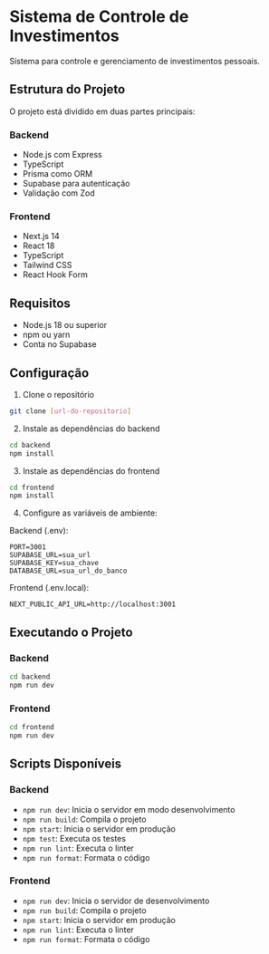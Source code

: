 # Sistema de Controle de Investimentos

Sistema para controle e gerenciamento de investimentos pessoais.

## Estrutura do Projeto

O projeto está dividido em duas partes principais:

### Backend

- Node.js com Express
- TypeScript
- Prisma como ORM
- Supabase para autenticação
- Validação com Zod

### Frontend

- Next.js 14
- React 18
- TypeScript
- Tailwind CSS
- React Hook Form

## Requisitos

- Node.js 18 ou superior
- npm ou yarn
- Conta no Supabase

## Configuração

1. Clone o repositório
```bash
git clone [url-do-repositorio]
```

2. Instale as dependências do backend
```bash
cd backend
npm install
```

3. Instale as dependências do frontend
```bash
cd frontend
npm install
```

4. Configure as variáveis de ambiente:

Backend (.env):
```
PORT=3001
SUPABASE_URL=sua_url
SUPABASE_KEY=sua_chave
DATABASE_URL=sua_url_do_banco
```

Frontend (.env.local):
```
NEXT_PUBLIC_API_URL=http://localhost:3001
```

## Executando o Projeto

### Backend

```bash
cd backend
npm run dev
```

### Frontend

```bash
cd frontend
npm run dev
```

## Scripts Disponíveis

### Backend

- `npm run dev`: Inicia o servidor em modo desenvolvimento
- `npm run build`: Compila o projeto
- `npm start`: Inicia o servidor em produção
- `npm test`: Executa os testes
- `npm run lint`: Executa o linter
- `npm run format`: Formata o código

### Frontend

- `npm run dev`: Inicia o servidor de desenvolvimento
- `npm run build`: Compila o projeto
- `npm start`: Inicia o servidor em produção
- `npm run lint`: Executa o linter
- `npm run format`: Formata o código 